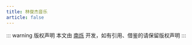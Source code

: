```yaml
---
title: 林俊杰音乐
article: false
---
```


<script setup>
import MusicMan from '@MusicMan';
import { data } from '@source/music-man/ljj/data.ts';
const a = data;
</script>
<MusicMan :audioData=a />

::: warning 版权声明
本文由 [南烁](https://www.nanshuo.icu) 开发，如有引用、借鉴的请保留版权声明
:::
